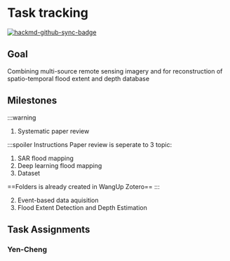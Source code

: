 # Task tracking

[![hackmd-github-sync-badge](https://hackmd.io/m0oH8d-SSS-8VlwvLvqFBw/badge)](https://hackmd.io/m0oH8d-SSS-8VlwvLvqFBw)

## Goal

Combining multi-source remote sensing imagery and for reconstruction of spatio-temporal flood extent and depth database

## Milestones

:::warning
1. Systematic paper review

:::spoiler Instructions
Paper review is seperate to 3 topic:
1. SAR flood mapping
2. Deep learning flood mapping
3. Dataset

==Folders is already created in WangUp Zotero==
:::

2. Event-based data aquisition
3. Flood Extent Detection and Depth Estimation

## Task Assignments

### Yen-Cheng

